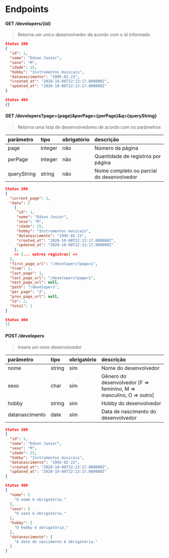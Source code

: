 # Endpoints
#### GET /developers/{id} 
> Retorna um unico desenvolvedor de acordo com o id informado

```json
Status 200
{
  "id": 1,
  "nome": "Edson Junior",
  "sexo": "M",
  "idade": 25,
  "hobby": "Instrumentos musicais",
  "datanascimento": "1995-02-23",
  "created_at": "2020-10-08T22:13:17.000000Z",
  "updated_at": "2020-10-08T22:13:17.000000Z"
}

```
```json
Status 404
{}
```

#### GET /developers?page={page}&perPage={perPage}&q={queryString}
> Retorna uma lista de desenvolvedores de acordo com os parâmetros

parâmetro | tipo | obrigatório | descrição
:--------- | :--------- | :--------- | :--------- 
page | integer | não | Número da página
perPage | integer | não | Quantidade de registros por página
queryString | string | não | Nome completo ou parcial do desenvolvedor

```json
Status 200
{
  "current_page": 1,
  "data": [
    {
     "id": 1,
     "nome": "Edson Junior",
     "sexo": "M",
     "idade": 25,
     "hobby": "Instrumentos musicais",
     "datanascimento": "1995-02-23",
     "created_at": "2020-10-08T22:13:17.000000Z",
     "updated_at": "2020-10-08T22:13:17.000000Z"
    },
    >> [... outros registros] <<
  ],
  "first_page_url": "/developers?page=1",
  "from": 1,
  "last_page": 1,
  "last_page_url": "/developers?page=1",
  "next_page_url": null,
  "path": "/developers",
  "per_page": "2",
  "prev_page_url": null,
  "to": 2,
  "total": 2
}

```
```json
Status 404
[]
```

#### POST /developers
> Insere um novo desenvolvedor

parâmetro | tipo | obrigatório | descrição
:--------- | :--------- | :--------- | :--------- 
nome | string | sim | Nome do desenvolvedor
sexo | char | sim | Gênero do desenvolvedor [F => feminino, M => masculino, O => outro]
hobby | string | sim | Hobby do desenvolvedor
datanascimento | date | sim | Data de nascimento do desenvolvedor

```json
Status 200
{
  "id": 1,
  "nome": "Edson Junior",
  "sexo": "M",
  "idade": 25,
  "hobby": "Instrumentos musicais",
  "datanascimento": "1995-02-23",
  "created_at": "2020-10-08T22:13:17.000000Z",
  "updated_at": "2020-10-08T22:13:17.000000Z"
}

```
```json
Status 400
{
  "nome": [
    "O nome é obrigatório."
  ],
  "sexo": [
    "O sexo é obrigatório."
  ],
  "hobby": [
    "O hobby é obrigatório."
  ],
  "datanascimento": [
    "A data de nascimento é obrigatória."
  ]
}
```
